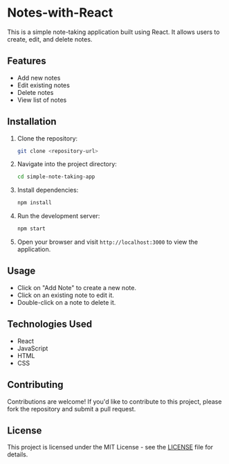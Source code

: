 # Notes-with-React
This is a simple note-taking application built using React. It allows users to create, edit, and delete notes.

## Features

- Add new notes
- Edit existing notes
- Delete notes
- View list of notes

## Installation

1. Clone the repository:

    ```bash
    git clone <repository-url>
    ```

2. Navigate into the project directory:

    ```bash
    cd simple-note-taking-app
    ```

3. Install dependencies:

    ```bash
    npm install
    ```

4. Run the development server:

    ```bash
    npm start
    ```

5. Open your browser and visit `http://localhost:3000` to view the application.

## Usage

- Click on "Add Note" to create a new note.
- Click on an existing note to edit it.
- Double-click on a note to delete it.

## Technologies Used

- React
- JavaScript
- HTML
- CSS

## Contributing

Contributions are welcome! If you'd like to contribute to this project, please fork the repository and submit a pull request.

## License

This project is licensed under the MIT License - see the [LICENSE](LICENSE) file for details.
